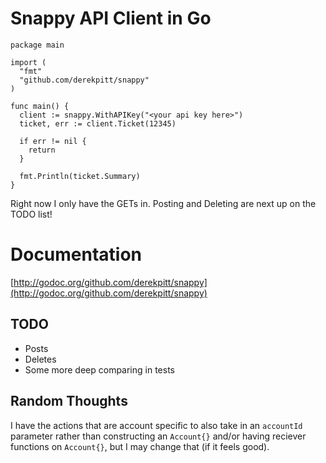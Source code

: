 # Snappy API Client in Go

    package main

    import (
      "fmt"
      "github.com/derekpitt/snappy"
    )

    func main() {
      client := snappy.WithAPIKey("<your api key here>")
      ticket, err := client.Ticket(12345)

      if err != nil {
        return
      }

      fmt.Println(ticket.Summary)
    }

Right now I only have the GETs in. Posting and Deleting are next up on the TODO list!

# Documentation

[http://godoc.org/github.com/derekpitt/snappy](http://godoc.org/github.com/derekpitt/snappy)

## TODO

  - Posts
  - Deletes
  - Some more deep comparing in tests

## Random Thoughts

I have the actions that are account specific to also take in an ```accountId``` parameter rather than constructing an ```Account{}``` and/or having reciever functions on ```Account{}```, but I may change that (if it feels good).

